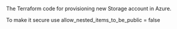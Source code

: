The Terraform code for provisioning new Storage account in Azure.

To make it secure use allow_nested_items_to_be_public = false 